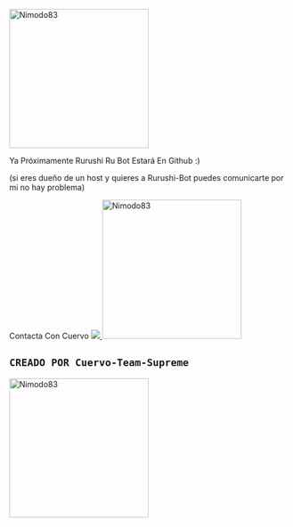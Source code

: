 <img src="https://telegra.ph/file/45b8728bc857935d08d26.mp4" width="250" height="250" alt="Nimodo83"/></a>

Ya Próximamente Rurushi Ru Bot Estará En Github :)

(si eres dueño de un host y quieres a Rurushi-Bot puedes comunicarte por mi no hay problema)

Contacta Con Cuervo
<a href="http://wa.me/5213318360934" target="blank"><img src="https://img.shields.io/badge/Cuervo-Owner-25D366?style=for-the-badge&logo=whatsapp&logoColor=white" />
<img src="https://telegra.ph/file/75ce1ab8dad03125527e1.jpg" width="250" height="250" alt="Nimodo83"/></a>

## `CREADO POR Cuervo-Team-Supreme` 
<a href="https://github.com/Nimodo83.png"><img src="https://qu.ax/OYDS.jpeg" width="250" height="250" alt="Nimodo83"/></a>
